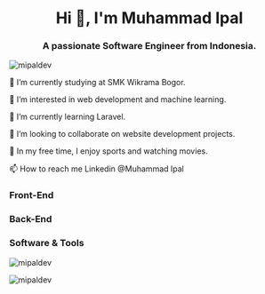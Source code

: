 <h1 align="center">Hi 👋, I'm Muhammad Ipal</h1>
<h3 align="center">A passionate Software Engineer from Indonesia.</h3>

<p align="left"> <img src="https://komarev.com/ghpvc/?username=mipaldev&label=Profile%20views&color=0e75b6&style=flat" alt="mipaldev" /> </p>

<p align="left">🔭 I’m currently studying at SMK Wikrama Bogor.</p>
<p align="left">👀 I’m interested in web development and machine learning.</p>
<p align="left">🌱 I’m currently learning Laravel.</p>
<p align="left">💞️ I’m looking to collaborate on website development projects.</p>
<p align="left">💼 In my free time, I enjoy sports and watching movies.</p>
<p align="left">📫 How to reach me Linkedin @Muhammad Ipal</p>

<h3 align="left">Front-End</h3>
<h3 align="left">Back-End</h3>
<h3 align="left">Software & Tools</h3>

<span><img align="center" src="https://github-readme-stats.vercel.app/api/top-langs?username=mipaldev&show_icons=true&locale=en&layout=compact" alt="mipaldev" /></span>

<p><img align="center" src="https://github-readme-streak-stats.herokuapp.com/?user=mipaldev&" alt="mipaldev" /></p>
